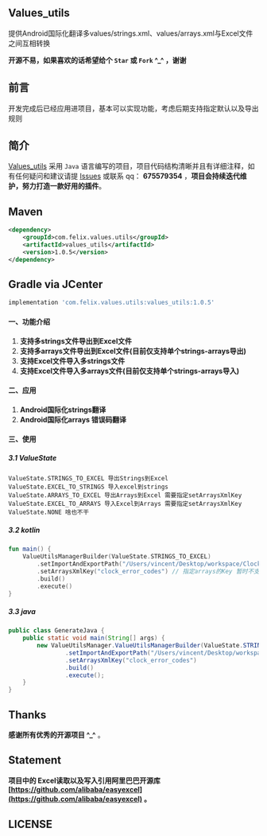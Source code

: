 ## Values_utils

提供Android国际化翻译多values/strings.xml、values/arrays.xml与Excel文件之间互相转换


**开源不易，如果喜欢的话希望给个 `Star` 或 `Fork` ^_^ ，谢谢**


## 前言
开发完成后已经应用进项目，基本可以实现功能，考虑后期支持指定默认以及导出规则


## 简介
[Values_utils](https://github.com/Felix1030/values_utils) 采用 `Java` 语言编写的项目，项目代码结构清晰并且有详细注释，如有任何疑问和建议请提 [Issues](https://github.com/Felix1030/values_utils/issues) 或联系 qq： **675579354** ，**项目会持续迭代维护，努力打造一款好用的插件**。

## Maven

```xml
<dependency>
    <groupId>com.felix.values.utils</groupId>
    <artifactId>values_utils</artifactId>
    <version>1.0.5</version>
</dependency>
```

## Gradle via JCenter

``` groovy
implementation 'com.felix.values.utils:values_utils:1.0.5'
```

#### 一、功能介绍
1. **支持多strings文件导出到Excel文件**
2. **支持多arrays文件导出到Excel文件(目前仅支持单个strings-arrays导出)**
3. **支持Excel文件导入多strings文件**
4. **支持Excel文件导入多arrays文件(目前仅支持单个strings-arrays导入)**

#### 二、应用
1. **Android国际化strings翻译**
1. **Android国际化arrays 错误码翻译**

#### 三、使用

##### 3.1 ValueState

```
ValueState.STRINGS_TO_EXCEL 导出Strings到Excel
ValueState.EXCEL_TO_STRINGS 导入excel到strings
ValueState.ARRAYS_TO_EXCEL 导出Arrays到Excel 需要指定setArraysXmlKey
ValueState.EXCEL_TO_ARRAYS 导入Excel到Arrays 需要指定setArraysXmlKey
ValueState.NONE 啥也不干
```

##### 3.2 kotlin
``` kotlin
fun main() {
    ValueUtilsManagerBuilder(ValueState.STRINGS_TO_EXCEL)
        .setImportAndExportPath("/Users/vincent/Desktop/workspace/Clock/resource/src/main/res") // 指定导出或者导入的路径
        .setArraysXmlKey("clock_error_codes") // 指定arrays的Key 暂时不支持多Key
        .build()
        .execute()
}
```

##### 3.3 java
``` java
public class GenerateJava {
    public static void main(String[] args) {
        new ValueUtilsManager.ValueUtilsManagerBuilder(ValueState.STRINGS_TO_EXCEL)
                .setImportAndExportPath("/Users/vincent/Desktop/workspace/Clock/resource/src/main/res")
                .setArraysXmlKey("clock_error_codes")
                .build()
                .execute();
    }
}
```


## Thanks

**感谢所有优秀的开源项目 ^_^** 。

## Statement
**项目中的 Excel读取以及写入引用阿里巴巴开源库 [https://github.com/alibaba/easyexcel](https://github.com/alibaba/easyexcel) 。**

## LICENSE
